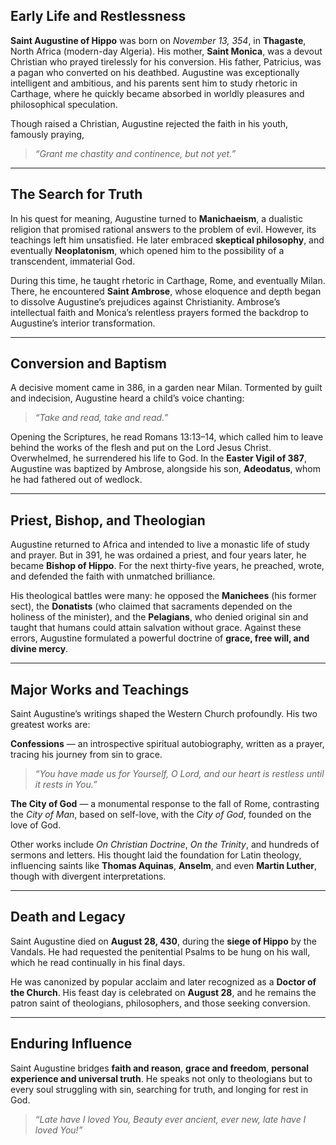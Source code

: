 ## Early Life and Restlessness

**Saint Augustine of Hippo** was born on _November 13, 354_, in **Thagaste**, North Africa (modern-day Algeria). His mother, **Saint Monica**, was a devout Christian who prayed tirelessly for his conversion. His father, Patricius, was a pagan who converted on his deathbed. Augustine was exceptionally intelligent and ambitious, and his parents sent him to study rhetoric in Carthage, where he quickly became absorbed in worldly pleasures and philosophical speculation.

Though raised a Christian, Augustine rejected the faith in his youth, famously praying,

> _“Grant me chastity and continence, but not yet.”_

---

## The Search for Truth

In his quest for meaning, Augustine turned to **Manichaeism**, a dualistic religion that promised rational answers to the problem of evil. However, its teachings left him unsatisfied. He later embraced **skeptical philosophy**, and eventually **Neoplatonism**, which opened him to the possibility of a transcendent, immaterial God.

During this time, he taught rhetoric in Carthage, Rome, and eventually Milan. There, he encountered **Saint Ambrose**, whose eloquence and depth began to dissolve Augustine’s prejudices against Christianity. Ambrose’s intellectual faith and Monica’s relentless prayers formed the backdrop to Augustine’s interior transformation.

---

## Conversion and Baptism

A decisive moment came in 386, in a garden near Milan. Tormented by guilt and indecision, Augustine heard a child’s voice chanting:

> _“Take and read, take and read.”_

Opening the Scriptures, he read Romans 13:13–14, which called him to leave behind the works of the flesh and put on the Lord Jesus Christ. Overwhelmed, he surrendered his life to God. In the **Easter Vigil of 387**, Augustine was baptized by Ambrose, alongside his son, **Adeodatus**, whom he had fathered out of wedlock.

---

## Priest, Bishop, and Theologian

Augustine returned to Africa and intended to live a monastic life of study and prayer. But in 391, he was ordained a priest, and four years later, he became **Bishop of Hippo**. For the next thirty-five years, he preached, wrote, and defended the faith with unmatched brilliance.

His theological battles were many: he opposed the **Manichees** (his former sect), the **Donatists** (who claimed that sacraments depended on the holiness of the minister), and the **Pelagians**, who denied original sin and taught that humans could attain salvation without grace. Against these errors, Augustine formulated a powerful doctrine of **grace, free will, and divine mercy**.

---

## Major Works and Teachings

Saint Augustine’s writings shaped the Western Church profoundly. His two greatest works are:

**Confessions** — an introspective spiritual autobiography, written as a prayer, tracing his journey from sin to grace.

> _“You have made us for Yourself, O Lord, and our heart is restless until it rests in You.”_

**The City of God** — a monumental response to the fall of Rome, contrasting the _City of Man_, based on self-love, with the _City of God_, founded on the love of God.

Other works include _On Christian Doctrine_, _On the Trinity_, and hundreds of sermons and letters. His thought laid the foundation for Latin theology, influencing saints like **Thomas Aquinas**, **Anselm**, and even **Martin Luther**, though with divergent interpretations.

---

## Death and Legacy

Saint Augustine died on **August 28, 430**, during the **siege of Hippo** by the Vandals. He had requested the penitential Psalms to be hung on his wall, which he read continually in his final days.

He was canonized by popular acclaim and later recognized as a **Doctor of the Church**. His feast day is celebrated on **August 28**, and he remains the patron saint of theologians, philosophers, and those seeking conversion.

---

## Enduring Influence

Saint Augustine bridges **faith and reason**, **grace and freedom**, **personal experience and universal truth**. He speaks not only to theologians but to every soul struggling with sin, searching for truth, and longing for rest in God.

> _“Late have I loved You, Beauty ever ancient, ever new, late have I loved You!”_
